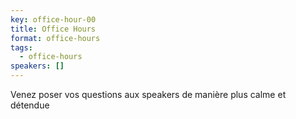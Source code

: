 ```yaml
---
key: office-hour-00
title: Office Hours
format: office-hours
tags:
  - office-hours
speakers: []
---
```

Venez poser vos questions aux speakers de manière plus calme et détendue